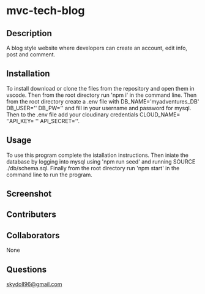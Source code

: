 # mvc-tech-blog

##  Description
A blog style website where developers can create an account, edit info, post and comment.
## Installation
To install download or clone the files from the repository and open them in vscode. Then from the root directory run 'npm i' in the command line. Then from the root directory create a .env file with DB_NAME='myadventures_DB' DB_USER='' DB_PW='' and fill in your username and password for mysql. Then to the .env file add your cloudinary credentials CLOUD_NAME= ''API_KEY= '' API_SECRET=''.
## Usage
To use this program complete the istallation instructions. Then iniate the database by logging into mysql using 'npm run seed' and running SOURCE ./db/schema.sql. Finally from the root directory run 'npm start' in the command line to run the program.
## Screenshot

##  Contributers

##  Collaborators
None
## Questions
skydoll96@gmail.com
